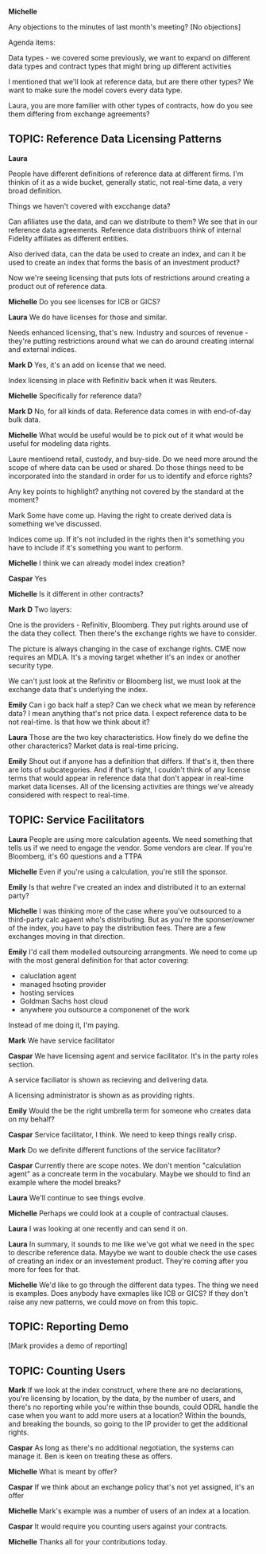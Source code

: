 **Michelle**

Any objections to the minutes of last month's meeting? [No objections]

Agenda items:

Data types - we covered some previously, we want to expand on different data types and contract types that might bring up different activities

I mentioned that we'll look at reference data, but are there other types? We want to make sure the model covers every data type.

Laura, you are more familier with other types of contracts, how do you see them differing from exchange agreements?


## TOPIC: Reference Data Licensing Patterns

**Laura**

People have different definitions of reference data at different firms. I'm thinkin of it as a wide bucket, generally static, not real-time data, a very broad definition.

Things we haven't covered with excchange data?

Can afiliates use the data, and can we distribute to them? We see that in our reference data agreements. Reference data distribuors think of internal Fidelity affiliates as different entities.

Also derived data, can the data be used to create an index, and can it be used to create an index that forms the basis of an investment product?

Now we're seeing licensing that puts lots of restrictions around creating a product out of reference data.


**Michelle**
Do you see licenses for ICB or GICS?


**Laura**
We do have licenses for those and similar.

Needs enhanced licensing, that's new. Industry and sources of revenue - they're putting restrictions around what we can do around creating internal and external indices.


**Mark D**
Yes, it's an add on license that we need.

Index licensing in place with Refinitiv back when it was Reuters.


**Michelle**
Specifically for reference data?


**Mark D**
No, for all kinds of data. Reference data comes in with end-of-day bulk data.


**Michelle**
What would be useful would be to pick out of it what would be useful for modeling data rights.

Laure mentioend retail, custody, and buy-side. Do we need more around the scope of where data can be used or shared. Do those things need to be incorporated into the standard in order for us to identify and eforce rights?

Any key points to highlight? anything not covered by the standard at the moment?


Mark
Some have come up. Having the right to create derived data is something we've discussed.

Indices come up. If it's not included in the rights then it's something you have to include if it's something you want to perform.


**Michelle**
I think we can already model index creation?


**Caspar**
Yes

**Michelle**
Is it different in other contracts?


**Mark D**
Two layers: 

One is the providers - Refinitiv, Bloomberg. They put rights around use of the data they collect. Then there's the exchange rights we have to consider.

The picture is always changing in the case of exchange rights. CME now requires an MDLA. It's a moving target whether it's an index or another security type. 

We can't just look at the Refinitiv or Bloomberg list, we must look at the exchange data that's underlying the index.


**Emily**
Can i go back half a step? Can we check what we mean by reference data? I mean anything that's not price data. I expect reference data to be not real-time. Is that how we think about it?


**Laura**
Those are the two key characteristics.  How finely do we define the other characterics? Market data is real-time pricing.


**Emily**
Shout out if anyone has a definition that differs. If that's it, then there are lots of subcategories. And if that's right, I couldn't think of any license terms that would appear in reference data that don't appear in real-time market data licenses. All of the licensing activities are things we've already considered with respect to real-time.


## TOPIC: Service Facilitators

**Laura**
People are using more calculation ageents. We need something that tells us if we need to engage the vendor. Some vendors are clear. If you're Bloomberg, it's 60 questions and a TTPA


**Michelle**
Even if you're using a calculation, you're still the sponsor.


**Emily**
Is that wehre I've created an index and distributed it to an external party?


**Michelle** 
I was thinking more of the case where you've outsourced to a third-party calc agaent who's distributing. But as you're the sponser/owner of the index, you have to pay the distribution fees. There are a few exchanges moving in that direction.


**Emily**
I'd call them modelled outsourcing arrangments. We need to come up with the most general definition for that actor covering:
- caluclation agent
- managed hsoting provider
- hosting services
- Goldman Sachs host cloud
- anywhere you outsource a componenet of the work

Instead of me doing it, I'm paying.


**Mark**
We have service facilitator


**Caspar**
We have licensing agent and service facilitator. It's in the party roles section.

A service faciliator is shown as recieving and delivering data.

A licensing administrator is shown as as providing rights.


**Emily**
Would the be the right umbrella term for someone who creates data on my behalf?


**Caspar** 
Service facilitator, I think. We need to keep things really crisp.


**Mark**
Do we definite different functions of the service facilitator?


**Caspar**
Currently there are scope notes. We don't mention "calculation agent" as a concreate term in the vocabulary. Maybe we should to find an example where the model breaks?


**Laura**
We'll continue to see things evolve.


**Michelle**
Perhaps we could look at a couple of contractual clauses.


**Laura**
I was looking at one recently and can send it on.


**Laura**
In summary, it sounds to me like we've got what we need in the spec to describe reference data. Mayybe we want to double check the use cases of creating an index or an investement product. They're coming after you more for fees for that.


**Michelle**
We'd like to go through the different data types. The thing we need is examples. Does anybody have exmaples like ICB or GICS? If they don't raise any new patterns, we could move on from this topic.

## TOPIC: Reporting Demo

[Mark provides a demo of reporting]

## TOPIC: Counting Users

**Mark**
If we look at the index construct, where there are no declarations, you're licensing by location, by the data, by the number of users, and there's no reporting while you're within thse bounds, could ODRL handle the case when you want to add more users at a location? Within the bounds, and breaking the bounds, so going to the IP provider to get the additional rights.


**Caspar** 
As long as there's no additional negotiation, the systems can manage it. Ben is keen on treating these as offers. 


**Michelle**
What is meant by offer?


**Caspar**
If we think about an exchange policy that's not yet assigned, it's an offer


**Michelle**
Mark's example was a number of users of an index at a location.


**Caspar**
It would require you counting users against your contracts.


**Michelle**
Thanks all for your contributions today.


